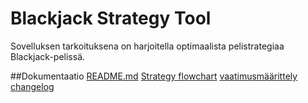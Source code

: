 # Blackjack Strategy Tool

Sovelluksen tarkoituksena on harjoitella optimaalista pelistrategiaa Blackjack-pelissä.

##Dokumentaatio
[README.md](https://github.com/ogvirtan/ot-harjoitustyo/blob/master/README.md)
[Strategy flowchart](https://github.com/ogvirtan/ot-harjoitustyo/blob/master/dokumentaatio/Strategy_flowchart.jpg)
[vaatimusmäärittely](https://github.com/ogvirtan/ot-harjoitustyo/blob/master/dokumentaatio/vaatimusmaarittely.md)
[changelog](https://github.com/ogvirtan/ot-harjoitustyo/blob/master/dokumentaatio/changelog.md)